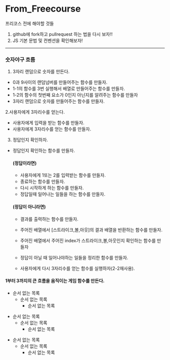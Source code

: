 # From_Freecourse

프리코스 전에 해야할 것들

1. github에 fork하고 pullrequest 하는 법을 다시 보자!! 
2. JS 기본 문법 및 컨벤션을 확인해보자!
---------------------------------

### 숫자야구 흐름


1. 3자리 랜덤으로 숫자를 만든다.
* 0과 9사이의 랜덤넘버를 만들어주는 함수를 만들자.
* 1-1의 함수를 3번 실행해서 배열로 만들어주는 함수를 만들자.
* 1-2의 함수의 첫번째 요소가 0인지 아닌지를 알려주는 함수를 만들자
* 3자리 랜덤으로 숫자를 만들어주는 함수를 만들자.
	
2.사용자에게 3자리수를 얻는다.
* 사용자에게 입력을 받는 함수를 만들자.
* 사용자에게 3자리수를 얻는 함수를 만들자.

3. 정답인지 확인하자.
* 정답인지 확인하는 함수를 만들자.
		
   #### (정답이라면)
	* 사용자에게 1또는 2를 입력받는 함수를 만들자.
	* 종료하는 함수를 만들자.
	* 다시 시작하게 하는 함수를 만들자.
	* 정답일때 일어나는 일들을 하는 함수를 만들자.
	
   #### (정답이 아니라면)
	* 결과를 출력하는 함수를 만들자.
	* 주어진 배열에서 [스트라이크,볼,아웃]의 결과 배열을 반환하는 함수를 만들자.
	* 주어진 배열에서 주어진 index가 스트라이크,볼,아웃인지 확인하는 함수를 만들자
	* 정답이 아닐 때 일어나야하는 일들을 정리한 함수를 만들자.

   * 사용자에게 다시 3자리수를 얻는 함수를 실행하자(2-2재사용).

#### 1부터 3까지의 큰 흐름을 움직이는 게임 함수를 만든다.

* 순서 없는 목록
	* 순서 없는 목록
		* 순서 없는 목록
        
+ 순서 없는 목록
	+ 순서 없는 목록
		+ 순서 없는 목록
        
- 순서 없는 목록
	- 순서 없는 목록
		- 순서 없는 목록
